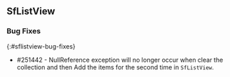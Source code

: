 ## SfListView

### Bug Fixes
{:#sflistview-bug-fixes}

* \#251442 - NullReference exception will no longer occur when clear the collection and then Add the items for the second time in `SfListView`.